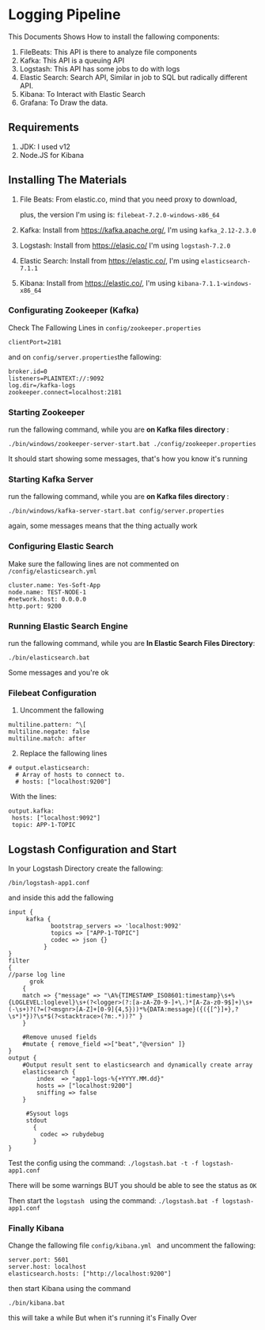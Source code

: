 # Logging Pipeline 

This Documents Shows How to install the fallowing components:

1. FileBeats: This API is there to analyze file components
2. Kafka: This API is a queuing API
3. Logstash: This API has some jobs to do with logs 
4. Elastic Search: Search API, Similar in job to SQL but radically different API.
5. Kibana: To Interact with Elastic Search 
6. Grafana: To Draw the data.



## Requirements

1. JDK: I used v12
2. Node.JS for Kibana



## Installing The Materials

1. File Beats: From elastic.co, mind that you need proxy to download,

   plus, the version I'm using is: `filebeat-7.2.0-windows-x86_64`

2. Kafka: Install from <https://kafka.apache.org/>, I'm using `kafka_2.12-2.3.0`

3. Logstash: Install from <https://elasic.co/>  I'm using `logstash-7.2.0`

4. Elastic Search: Install from <https://elastic.co/>, I'm using `elasticsearch-7.1.1`

5. Kibana: Install from <https://elastic.co/>, I'm using `kibana-7.1.1-windows-x86_64`



### Configurating Zookeeper (Kafka)

Check The Fallowing Lines in `config/zookeeper.properties`

`clientPort=2181`

and on `config/server.properties`the fallowing:

```
broker.id=0
listeners=PLAINTEXT://:9092
log.dir=/kafka-logs
zookeeper.connect=localhost:2181
```

### Starting Zookeeper 

run the fallowing command, while you are <b>on Kafka files directory </b>:

`./bin/windows/zookeeper-server-start.bat ./config/zookeeper.properties`

It should start showing some messages, that's how you know it's running

### Starting Kafka Server

run the fallowing command, while you are <b>on Kafka files directory </b>:

`./bin/windows/kafka-server-start.bat config/server.properties`

again, some messages means that the thing actually work

### Configuring Elastic Search

Make sure the fallowing lines are not commented on `/config/elasticsearch.yml`

```
cluster.name: Yes-Soft-App
node.name: TEST-NODE-1
#network.host: 0.0.0.0
http.port: 9200
```

### Running Elastic Search Engine

run the fallowing command, while you are <b>In Elastic Search Files Directory</b>:

`./bin/elasticsearch.bat`

Some messages and you're ok

### Filebeat Configuration

1. Uncomment the fallowing 

```
multiline.pattern: ^\[
multiline.negate: false
multiline.match: after
```

2. Replace the fallowing lines

```
# output.elasticsearch:
  # Array of hosts to connect to.
  # hosts: ["localhost:9200"]
```

​	With the lines:

```
output.kafka:
 hosts: ["localhost:9092"]
 topic: APP-1-TOPIC
```



## Logstash Configuration and Start

In your Logstash Directory create the fallowing: 

`/bin/logstash-app1.conf` 

and inside this add the fallowing

```
input {
     kafka {
            bootstrap_servers => 'localhost:9092'
            topics => ["APP-1-TOPIC"]
            codec => json {}
          }
}
filter
{
//parse log line
      grok
    {
    match => {"message" => "\A%{TIMESTAMP_ISO8601:timestamp}\s+%{LOGLEVEL:loglevel}\s+(?<logger>(?:[a-zA-Z0-9-]+\.)*[A-Za-z0-9$]+)\s+(-\s+)?(?=(?<msgnr>[A-Z]+[0-9]{4,5}))*%{DATA:message}({({[^}]+},?\s*)*})?\s*$(?<stacktrace>(?m:.*))?" }
    }  
 
    #Remove unused fields
    #mutate { remove_field =>["beat","@version" ]}
}
output {
    #Output result sent to elasticsearch and dynamically create array
    elasticsearch {
        index  => "app1-logs-%{+YYYY.MM.dd}"
        hosts => ["localhost:9200"]
        sniffing => false
    }
 
     #Sysout logs
     stdout
       {
         codec => rubydebug
       }
}
```

Test the config using the command: `./logstash.bat -t -f logstash-app1.conf`

There will be some warnings BUT you should be able to see the status as `OK`

Then start the `logstash ` using the command: `./logstash.bat -f logstash-app1.conf`

### Finally Kibana

Change the fallowing file `config/kibana.yml ` and uncomment the fallowing:

```
server.port: 5601
server.host: localhost
elasticsearch.hosts: ["http://localhost:9200"]
```

then start Kibana using the command

`./bin/kibana.bat`

this will take a while But when it's running it's Finally Over